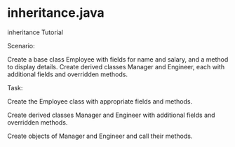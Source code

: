 # inheritance.java
inheritance Tutorial


Scenario:

Create a base class Employee with fields for name and salary, and a method to display details. Create derived classes Manager and Engineer, each with additional fields and overridden methods.

Task:

Create the Employee class with appropriate fields and methods.

Create derived classes Manager and Engineer with additional fields and overridden methods.

Create objects of Manager and Engineer and call their methods.
